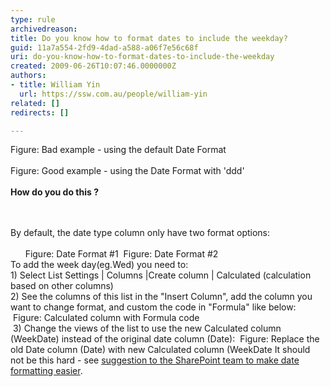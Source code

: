 ```yaml
---
type: rule
archivedreason: 
title: Do you know how to format dates to include the weekday?
guid: 11a7a554-2fd9-4dad-a588-a06f7e56c68f
uri: do-you-know-how-to-format-dates-to-include-the-weekday
created: 2009-06-26T10:07:46.0000000Z
authors:
- title: William Yin
  url: https://ssw.com.au/people/william-yin
related: []
redirects: []

---
```




  <img alt="" class="ms-rteCustom-ImageArea" src="/Standards/SoftwareDevelopment/RulesToBetterSharePoint/PublishingImages/BadDateFormat.gif" /> <br>
<span class="ms-rteCustom-FigureBad">Figure&#58; Bad example - using the default Date Format</span><br>
<br>
<img alt="" class="ms-rteCustom-ImageArea" src="/Standards/SoftwareDevelopment/RulesToBetterSharePoint/PublishingImages/GoodDateFormat.gif" /><br>
<span class="ms-rteCustom-FigureGood">Figure&#58; Good example - using the Date Format with 'ddd'</span><br>
<br>
<strong>How do you do this ?</strong><br>

<br><excerpt class='endintro'></excerpt><br>
By default, the date type column only have two format options&#58;<br>
<br>
&#160;&#160;&#160;&#160; <img alt="" class="ms-rteCustom-ImageArea" src="/Standards/SoftwareDevelopment/RulesToBetterSharePoint/PublishingImages/DateFormateDateOnly.gif" />&#160;<font class="ms-rteCustom-FigureNormal">Figure&#58; Date Format #1 </font><img alt="" class="ms-rteCustom-ImageArea" src="/Standards/SoftwareDevelopment/RulesToBetterSharePoint/PublishingImages/DateFormateDateAndTime.gif" border="0" /> <font class="ms-rteCustom-FigureNormal">Figure&#58; Date Format #2 <br>
</font>To add the week day(eg.Wed) you need to&#58; <br>
1)&#160;Select List Settings&#160;| Columns |Create column&#160;| Calculated (calculation based on other columns) <br>
2) See the columns of this list in the &quot;Insert Column&quot;, add the column you want to change format, and custom the code in &quot;Formula&quot; like below&#58;&#160;<img alt="" class="ms-rteCustom-ImageArea" src="/Standards/SoftwareDevelopment/RulesToBetterSharePoint/PublishingImages/CalculatedColumnWithFormulaCode.gif" />&#160;<font class="ms-rteCustom-FigureNormal">Figure&#58; Calculated column with Formula code<br>
</font>&#160;3)&#160;Change the views of the list to use the new Calculated column (WeekDate) instead of the original date column (Date)&#58; <img alt="" class="ms-rteCustom-ImageArea" src="/Standards/SoftwareDevelopment/RulesToBetterSharePoint/PublishingImages/ReplaceOldDate.gif" /> <font class="ms-rteCustom-FigureNormal">Figure&#58; Replace the old Date column (Date) with new Calculated column (WeekDate It should not be this hard - see <a href="http&#58;//www.ssw.com.au/ssw/Standards/BetterSoftwareSuggestions/SharePointTeamServices.aspx#ChangeDateFormatShouldBeEasier">suggestion to the SharePoint team to make date formatting easier</a>. </font>



